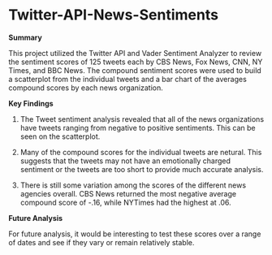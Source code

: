 # Twitter-API-News-Sentiments

**Summary**

This project utilized the Twitter API and Vader Sentiment Analyzer to review the sentiment scores of 125 tweets each by CBS News, Fox News, CNN, NY Times, and BBC News. The compound sentiment scores were used to build a scatterplot from the individual tweets and a bar chart of the averages compound scores by each news organization. 

**Key Findings**

1. The Tweet sentiment analysis revealed that all of the news organizations have tweets ranging from negative to positive sentiments. This can be seen on the scatterplot. 

2. Many of the compound scores for the individual tweets are netural. This suggests that the tweets may not have an emotionally charged sentiment or the tweets are too short to provide much accurate analysis. 

3. There is still some variation among the scores of the different news agencies overall. CBS News returned the most negative average compound score of -.16, while NYTimes had the highest at .06. 

**Future Analysis**

For future analysis, it would be interesting to test these scores over a range of dates and see if they vary or remain relatively stable. 

